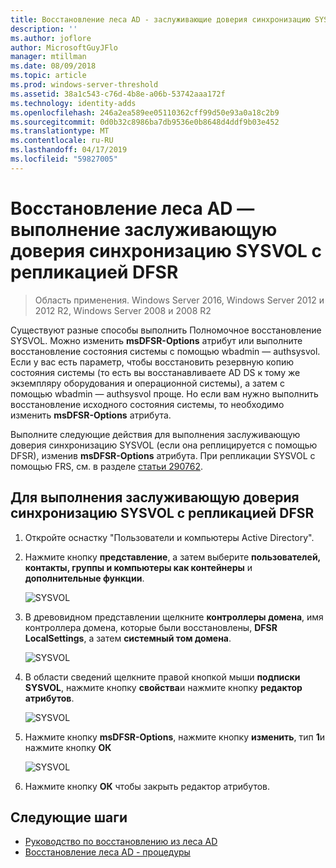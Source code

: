 ```yaml
---
title: Восстановление леса AD - заслуживающие доверия синхронизацию SYSVOL
description: ''
ms.author: joflore
author: MicrosoftGuyJFlo
manager: mtillman
ms.date: 08/09/2018
ms.topic: article
ms.prod: windows-server-threshold
ms.assetid: 38a1c543-c76d-4b8e-a06b-53742aaa172f
ms.technology: identity-adds
ms.openlocfilehash: 246a2ea589ee05110362cff99d50e93a0a18c2b9
ms.sourcegitcommit: 0d0b32c8986ba7db9536e0b8648d4ddf9b03e452
ms.translationtype: MT
ms.contentlocale: ru-RU
ms.lasthandoff: 04/17/2019
ms.locfileid: "59827005"
---
```

# <a name="ad-forest-recovery---performing-an-authoritative-synchronization-of-dfsr-replicated-sysvol"></a>Восстановление леса AD — выполнение заслуживающую доверия синхронизацию SYSVOL с репликацией DFSR  

>Область применения. Windows Server 2016, Windows Server 2012 и 2012 R2, Windows Server 2008 и 2008 R2

Существуют разные способы выполнить Полномочное восстановление SYSVOL. Можно изменить **msDFSR-Options** атрибут или выполните восстановление состояния системы с помощью wbadmin — authsysvol. Если у вас есть параметр, чтобы восстановить резервную копию состояния системы (то есть вы восстанавливаете AD DS к тому же экземпляру оборудования и операционной системы), а затем с помощью wbadmin — authsysvol проще. Но если вам нужно выполнить восстановление исходного состояния системы, то необходимо изменить **msDFSR-Options** атрибута.  

Выполните следующие действия для выполнения заслуживающую доверия синхронизацию SYSVOL (если она реплицируется с помощью DFSR), изменив **msDFSR-Options** атрибута. При репликации SYSVOL с помощью FRS, см. в разделе [статьи 290762](https://go.microsoft.com/fwlink/?LinkId=148443).  

## <a name="to-perform-an-authoritative-synchronization-of-dfsr-replicated-sysvol"></a>Для выполнения заслуживающую доверия синхронизацию SYSVOL с репликацией DFSR  

1. Откройте оснастку "Пользователи и компьютеры Active Directory".  
2. Нажмите кнопку **представление**, а затем выберите **пользователей, контакты, группы и компьютеры как контейнеры** и **дополнительные функции**. 

   ![SYSVOL](media/AD-Forest-Recovery-Authoritative-Recovery-SYSVOL/sysvol1.png) 

3. В древовидном представлении щелкните **контроллеры домена**, имя контроллера домена, которые были восстановлены, **DFSR LocalSettings**, а затем **системный том домена**. 

   ![SYSVOL](media/AD-Forest-Recovery-Authoritative-Recovery-SYSVOL/sysvol2.png)  

4. В области сведений щелкните правой кнопкой мыши **подписки SYSVOL**, нажмите кнопку **свойства**и нажмите кнопку **редактор атрибутов**.  

   ![SYSVOL](media/AD-Forest-Recovery-Authoritative-Recovery-SYSVOL/sysvol3.png) 

5. Нажмите кнопку **msDFSR-Options**, нажмите кнопку **изменить**, тип **1**и нажмите кнопку **ОК**  

   ![SYSVOL](media/AD-Forest-Recovery-Authoritative-Recovery-SYSVOL/sysvol4.png) 

6. Нажмите кнопку **ОК** чтобы закрыть редактор атрибутов.  
  
## <a name="next-steps"></a>Следующие шаги

- [Руководство по восстановлению из леса AD](AD-Forest-Recovery-Guide.md)
- [Восстановление леса AD - процедуры](AD-Forest-Recovery-Procedures.md)

